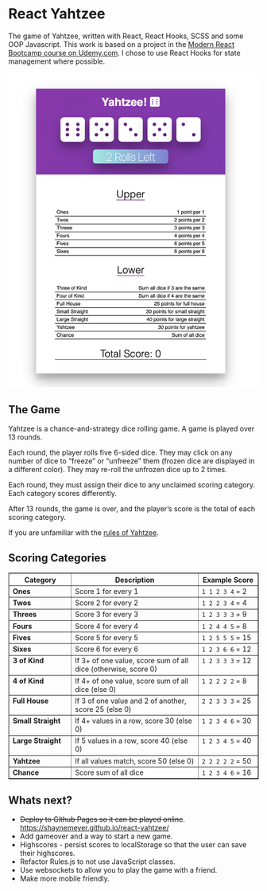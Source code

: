 # React Yahtzee

The game of Yahtzee, written with React, React Hooks, SCSS and some OOP Javascript. This work is based on a project in the [Modern React Bootcamp course on Udemy.com](https://www.udemy.com/course/modern-react-bootcamp/). I chose to use React Hooks for state management where possible. 

![](docs/yahtzee-1.png)

## The Game
Yahtzee is a chance-and-strategy dice rolling game. A game is played over 13 rounds.

Each round, the player rolls five 6-sided dice. They may click on any number of dice to “freeze” or “unfreeze” them (frozen dice are displayed in a different color). They may re-roll the unfrozen dice up to 2 times.

Each round, they must assign their dice to any unclaimed scoring category. Each category scores differently.

After 13 rounds, the game is over, and the player’s score is the total of each scoring category.

If you are unfamiliar with the [rules of Yahtzee](https://en.wikipedia.org/wiki/Yahtzee#Yahtzee_bonuses_and_Joker_rules).

## Scoring Categories
<table border="1" class="docutils">
<colgroup>
<col width="25%">
<col width="51%">
<col width="24%">
</colgroup>
<thead valign="bottom">
<tr class="row-odd"><th class="head">Category</th>
<th class="head">Description</th>
<th class="head">Example Score</th>
</tr>
</thead>
<tbody valign="top">
<tr class="row-even"><td><strong>Ones</strong></td>
<td>Score 1 for every 1</td>
<td><code class="docutils literal notranslate"><span class="pre">1</span> <span class="pre">1</span> <span class="pre">2</span> <span class="pre">3</span> <span class="pre">4</span></code> = 2</td>
</tr>
<tr class="row-odd"><td><strong>Twos</strong></td>
<td>Score 2 for every 2</td>
<td><code class="docutils literal notranslate"><span class="pre">1</span> <span class="pre">2</span> <span class="pre">2</span> <span class="pre">3</span> <span class="pre">4</span></code> = 4</td>
</tr>
<tr class="row-even"><td><strong>Threes</strong></td>
<td>Score 3 for every 3</td>
<td><code class="docutils literal notranslate"><span class="pre">1</span> <span class="pre">2</span> <span class="pre">3</span> <span class="pre">3</span> <span class="pre">3</span></code> = 9</td>
</tr>
<tr class="row-odd"><td><strong>Fours</strong></td>
<td>Score 4 for every 4</td>
<td><code class="docutils literal notranslate"><span class="pre">1</span> <span class="pre">2</span> <span class="pre">4</span> <span class="pre">4</span> <span class="pre">5</span></code> = 8</td>
</tr>
<tr class="row-even"><td><strong>Fives</strong></td>
<td>Score 5 for every 5</td>
<td><code class="docutils literal notranslate"><span class="pre">1</span> <span class="pre">2</span> <span class="pre">5</span> <span class="pre">5</span> <span class="pre">5</span></code> = 15</td>
</tr>
<tr class="row-odd"><td><strong>Sixes</strong></td>
<td>Score 6 for every 6</td>
<td><code class="docutils literal notranslate"><span class="pre">1</span> <span class="pre">2</span> <span class="pre">3</span> <span class="pre">6</span> <span class="pre">6</span></code> = 12</td>
</tr>
<tr class="row-even"><td><strong>3 of Kind</strong></td>
<td>If 3+ of one value, score sum of all
dice (otherwise, score 0)</td>
<td><code class="docutils literal notranslate"><span class="pre">1</span> <span class="pre">2</span> <span class="pre">3</span> <span class="pre">3</span> <span class="pre">3</span></code> = 12</td>
</tr>
<tr class="row-odd"><td><strong>4 of Kind</strong></td>
<td>If 4+ of one value, score sum of all
dice (else 0)</td>
<td><code class="docutils literal notranslate"><span class="pre">1</span> <span class="pre">2</span> <span class="pre">2</span> <span class="pre">2</span> <span class="pre">2</span></code> = 8</td>
</tr>
<tr class="row-even"><td><strong>Full House</strong></td>
<td>If 3 of one value and 2 of another,
score 25 (else 0)</td>
<td><code class="docutils literal notranslate"><span class="pre">2</span> <span class="pre">2</span> <span class="pre">3</span> <span class="pre">3</span> <span class="pre">3</span></code> = 25</td>
</tr>
<tr class="row-odd"><td><strong>Small Straight</strong></td>
<td>If 4+ values in a row, score 30
(else 0)</td>
<td><code class="docutils literal notranslate"><span class="pre">1</span> <span class="pre">2</span> <span class="pre">3</span> <span class="pre">4</span> <span class="pre">6</span></code> = 30</td>
</tr>
<tr class="row-even"><td><strong>Large Straight</strong></td>
<td>If 5 values in a row, score 40
(else 0)</td>
<td><code class="docutils literal notranslate"><span class="pre">1</span> <span class="pre">2</span> <span class="pre">3</span> <span class="pre">4</span> <span class="pre">5</span></code> = 40</td>
</tr>
<tr class="row-odd"><td><strong>Yahtzee</strong></td>
<td>If all values match, score 50 (else 0)</td>
<td><code class="docutils literal notranslate"><span class="pre">2</span> <span class="pre">2</span> <span class="pre">2</span> <span class="pre">2</span> <span class="pre">2</span></code> = 50</td>
</tr>
<tr class="row-even"><td><strong>Chance</strong></td>
<td>Score sum of all dice</td>
<td><code class="docutils literal notranslate"><span class="pre">1</span> <span class="pre">2</span> <span class="pre">3</span> <span class="pre">4</span> <span class="pre">6</span></code> = 16</td>
</tr>
</tbody>
</table>

## Whats next?
* ~~Deploy to Github Pages so it can be played online~~. <https://shaynemeyer.github.io/react-yahtzee/>
* Add gameover and a way to start a new game.
* Highscores - persist scores to localStorage so that the user can save their highscores.
* Refactor Rules.js to not use JavaScript classes.
* Use websockets to allow you to play the game with a friend.
* Make more mobile friendly.